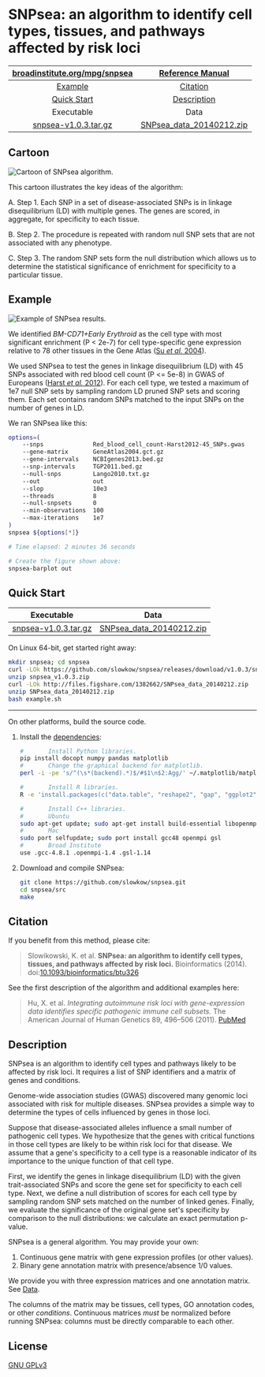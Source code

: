 SNPsea: an algorithm to identify cell types, tissues, and pathways affected by risk loci
========================================================================================

| [broadinstitute.org/mpg/snpsea](broad) | [Reference Manual][manual] |
|:---:|:---:|
| [Example](#example) | [Citation](#citation) |
| [Quick Start](#quick-start) | [Description](#description) |
| Executable | Data |
| [snpsea-v1.0.3.tar.gz][exec] | [SNPsea_data_20140212.zip][data]  |

[broad]: http://www.broadinstitute.org/mpg/snpsea
[manual]: http://www.broadinstitute.org/mpg/snpsea/SNPsea_manual.html
[exec]: https://github.com/slowkow/snpsea/archive/v1.0.3.tar.gz
[data]: http://files.figshare.com/1382662/SNPsea_data_20140212.zip


Cartoon
-------

![Cartoon of SNPsea algorithm.][fig1]

[fig1]: https://raw.github.com/slowkow/snpsea/master/doc/figures/cartoon.png

This cartoon illustrates the key ideas of the algorithm:

A.  Step 1. Each SNP in a set of disease-associated SNPs is in linkage
    disequilibrium (LD) with multiple genes. The genes are scored, in
    aggregate, for specificity to each tissue.

B.  Step 2. The procedure is repeated with random null SNP sets that are not
    associated with any phenotype.

C.  Step 3. The random SNP sets form the null distribution which allows us to
    determine the statistical significance of enrichment for specificity to
    a particular tissue.


Example
-------

![Example of SNPsea results.][fig2]

[fig2]: https://raw.github.com/slowkow/snpsea/master/doc/figures/Red_blood_cell_count-Harst2012-45_SNPs-GeneAtlas2004-single-pvalues_barplot.png

We identified *BM-CD71+Early Erythroid* as the cell type with most significant
enrichment (P < 2e-7) for cell type-specific gene expression relative to 78
other tissues in the Gene Atlas ([Su *et al.* 2004][Su2004]).

We used SNPsea to test the genes in linkage disequilibrium (LD) with 45 SNPs
associated with red blood cell count (P <= 5e-8) in GWAS of Europeans ([Harst
*et al.* 2012][Harst2012]). For each cell type, we tested a maximum of 1e7
null SNP sets by sampling random LD pruned SNP sets and scoring them. Each
set contains random SNPs matched to the input SNPs on the number of genes in
LD.

[Harst2012]: http://www.ncbi.nlm.nih.gov/pubmed/23222517
[Su2004]: http://www.ncbi.nlm.nih.gov/pubmed/15075390


We ran SNPsea like this:

```bash
options=(
    --snps              Red_blood_cell_count-Harst2012-45_SNPs.gwas
    --gene-matrix       GeneAtlas2004.gct.gz
    --gene-intervals    NCBIgenes2013.bed.gz
    --snp-intervals     TGP2011.bed.gz
    --null-snps         Lango2010.txt.gz
    --out               out
    --slop              10e3
    --threads           8
    --null-snpsets      0
    --min-observations  100
    --max-iterations    1e7
)
snpsea ${options[*]}

# Time elapsed: 2 minutes 36 seconds

# Create the figure shown above:
snpsea-barplot out
```


Quick Start
-----------

| Executable | Data |
|:---:|:---:|
| [snpsea-v1.0.3.tar.gz][exec] | [SNPsea_data_20140212.zip][data]  |


On Linux 64-bit, get started right away:

```bash
mkdir snpsea; cd snpsea
curl -LOk https://github.com/slowkow/snpsea/releases/download/v1.0.3/snpsea_v1.0.3.zip
unzip snpsea_v1.0.3.zip
curl -LOk http://files.figshare.com/1382662/SNPsea_data_20140212.zip
unzip SNPsea_data_20140212.zip
bash example.sh
```

- - -

On other platforms, build the source code.

1. Install the [dependencies]:

    ```bash
    #       Install Python libraries.
    pip install docopt numpy pandas matplotlib
    #       Change the graphical backend for matplotlib.
    perl -i -pe 's/^(\s*(backend).*)$/#$1\n$2:Agg/' ~/.matplotlib/matplotlibrc
    
    #       Install R libraries.
    R -e 'install.packages(c("data.table", "reshape2", "gap", "ggplot2"))'
    
    #       Install C++ libraries.
    #       Ubuntu
    sudo apt-get update; sudo apt-get install build-essential libopenmpi-dev libgsl0-dev
    #       Mac
    sudo port selfupdate; sudo port install gcc48 openmpi gsl
    #       Broad Institute
    use .gcc-4.8.1 .openmpi-1.4 .gsl-1.14
    ```

2. Download and compile SNPsea:

    ```bash
    git clone https://github.com/slowkow/snpsea.git
    cd snpsea/src
    make
    ```

[dependencies]: http://www.broadinstitute.org/mpg/snpsea/SNPsea_manual.html#c-libraries


Citation
--------

If you benefit from this method, please cite:

> Slowikowski, K. et al. **SNPsea: an algorithm to identify cell types,
> tissues, and pathways affected by risk loci.** Bioinformatics (2014).
> doi:[10.1093/bioinformatics/btu326][Slowikowski2014]

See the first description of the algorithm and additional examples here:

> Hu, X. et al. *Integrating autoimmune risk loci with gene-expression data
> identifies specific pathogenic immune cell subsets.* The American Journal
> of Human Genetics 89, 496–506 (2011). [PubMed][Hu2011]

[Hu2011]: http://www.ncbi.nlm.nih.gov/pubmed/21963258
[Slowikowski2014]: http://bioinformatics.oxfordjournals.org/content/early/2014/05/10/bioinformatics.btu326


Description
-----------

SNPsea is an algorithm to identify cell types and pathways likely to be
affected by risk loci. It requires a list of SNP identifiers and a matrix of
genes and conditions.

Genome-wide association studies (GWAS) discovered many genomic loci associated
with risk for multiple diseases. SNPsea provides a simple way to determine the
types of cells influenced by genes in those loci.

Suppose that disease-associated alleles influence a small number of pathogenic
cell types. We hypothesize that the genes with critical functions in those
cell types are likely to be within risk loci for that disease. We assume that
a gene's specificity to a cell type is a reasonable indicator of its
importance to the unique function of that cell type.

First, we identify the genes in linkage disequilibrium (LD) with the given
trait-associated SNPs and score the gene set for specificity to each cell
type. Next, we define a null distribution of scores for each cell type by
sampling random SNP sets matched on the number of linked genes. Finally, we
evaluate the significance of the original gene set's specificity by comparison
to the null distributions: we calculate an exact permutation p-value.

SNPsea is a general algorithm. You may provide your own:

1. Continuous gene matrix with gene expression profiles (or other values).
2. Binary gene annotation matrix with presence/absence 1/0 values.

We provide you with three expression matrices and one annotation matrix. See
[Data].

The columns of the matrix may be tissues, cell types, GO annotation codes, or
other *conditions*. Continuous matrices *must* be normalized before running
SNPsea: columns must be directly comparable to each other.


License
-------

[GNU GPLv3][license]

[license]: https://github.com/slowkow/snpsea/blob/master/LICENSE
